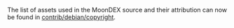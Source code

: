 The list of assets used in the MoonDEX source and their attribution can now be found in [contrib/debian/copyright](../contrib/debian/copyright).
